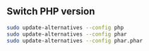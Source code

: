 ## Switch PHP version

```bash
sudo update-alternatives --config php
sudo update-alternatives --config phar
sudo update-alternatives --config phar.phar
```
